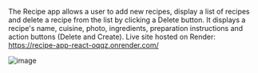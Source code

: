 The Recipe app allows a user to add new recipes, display a list of recipes and delete a recipe from the list by clicking a Delete button. It displays a recipe's name, cuisine, photo, ingredients, preparation instructions and action buttons (Delete and Create). Live site hosted on Render: https://recipe-app-react-oqqz.onrender.com/

![image](https://github.com/user-attachments/assets/14510947-454c-4608-91ea-6219928fdf96)


